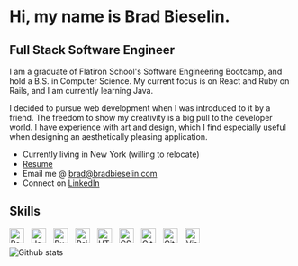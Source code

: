 # Hi, my name is Brad Bieselin. 

## Full Stack Software Engineer 

I am a graduate of Flatiron School's Software Engineering Bootcamp, and hold a B.S. in Computer Science. My current focus is on React and Ruby on Rails, and I am currently learning Java.

I decided to pursue web development when I was introduced to it by a friend. The freedom to show my creativity is a big pull to the developer world. I have experience with art and design, which I find especially useful when designing an aesthetically pleasing application.

- Currently living in New York (willing to relocate)
- [Resume](https://drive.google.com/file/d/1023sF3A_XeAVJfj0d4KiJQX8v5RriVcU/view?usp=sharing)
- Email me @ [brad@bradbieselin.com](brad@bradbieselin.com)
- Connect on [LinkedIn](https://www.linkedin.com/in/bradbieselin/)

## Skills


<img align="left" alt="React" width="26px" src="https://cdn.jsdelivr.net/gh/devicons/devicon/icons/react/react-original.svg" style="padding-right:10px;" />
<img align="left" alt="JavaScript" width="26px" src="https://cdn.jsdelivr.net/gh/devicons/devicon/icons/javascript/javascript-original.svg" style="padding-right:10px;" />
<img align="left" alt="Ruby" width="26px" src="https://cdn.jsdelivr.net/npm/simple-icons@7.5.0/icons/ruby.svg" style="padding-right:10px;" />
<img align="left" alt="Rails" width="26px" src="https://cdn.jsdelivr.net/npm/simple-icons@7.5.0/icons/rubyonrails.svg" style="padding-right:10px;" />
<img align="left" alt="HTML5" width="26px" src="https://cdn.jsdelivr.net/gh/devicons/devicon/icons/html5/html5-original.svg" style="padding-right:10px;" />
<img align="left" alt="CSS3" width="26px" src="https://cdn.jsdelivr.net/gh/devicons/devicon/icons/css3/css3-original.svg" style="padding-right:10px;" />

<img align="left" alt="Git" width="26px" src="https://cdn.jsdelivr.net/gh/devicons/devicon/icons/git/git-original.svg" style="padding-right:10px;" />
<img align="left" alt="GitHub" width="26px" src="https://user-images.githubusercontent.com/3369400/139447912-e0f43f33-6d9f-45f8-be46-2df5bbc91289.png" style="padding-right:10px;" />
<img align="left" alt="Visual Studio Code" width="26px" src="https://cdn.jsdelivr.net/gh/devicons/devicon/icons/vscode/vscode-original.svg" style="padding-right:10px;" />


<br></br>
![Github stats](https://github-readme-stats.vercel.app/api?username=BradBieselin&theme=highcontrast&show_icons=true&count_private=true)
